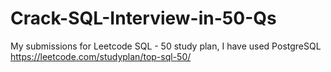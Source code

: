 # Crack-SQL-Interview-in-50-Qs
My submissions for Leetcode SQL - 50 study plan, I have used PostgreSQL 
https://leetcode.com/studyplan/top-sql-50/